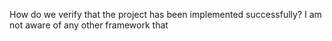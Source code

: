
How do we verify that the project has been implemented successfully? I am not aware of any other framework that 